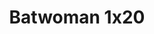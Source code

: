 ---
layout: episodios
title: "Batwoman 1x20"
url_serie_padre: 'batwoman/temporada-1'
category: 'series'
capitulo: 'yes'
anio: '2019'
prev: 'capitulo-19'
proximo: ''
sandbox: allow-same-origin allow-forms
idioma: 'Subtitulado'
calidad: 'Full HD'
reproductores_otros: ["https://gdriveplayer.me/embed2.php?link=sI79JnIqywJoUK7hqjitzwl%252BT8rUNMX%252Fi64MPzM0ikwVLJCaQfjMXOyPlvx%252FRvCxTLokQutKqxzlfXNXdvdDB7N%252F%252BUHAO35BA0bDvfna8BJm2emTHSmRCw5jp6pa8wuNOMAZSILKdyy3PeIzSiZfxFdTOy9MiGIBYxCAHaF8P2GTAr9ajH4eYSlO2mN2wDFCo%252F70HqcOkvLNAcEqvo02MR","Subtitulado","https://player.premiumstream.live/player.php?id=NDYzMw&sub=","Subtitulado","https://jawcloud.co/embed-d40mzxmnpom0.html","Subtitulado","https://mstream.press/y8hniegwfhgt","Subtitulado","https://jawcloud.co/embed-5fm76423j33w.html","Subtitulado","https://streamtape.com/e/MamwrVzJ6zsmvrv/bwn.s01e20.m720p.Vose.mp4","Subtitulado"]
reproductores_fembed: ["https://feurl.com/v/80ed4c88m5yk6ke","Subtitulado","https://feurl.com/v/z71xdhjjl6m0r8n","Subtitulado","https://feurl.com/v/2-mdet22r--yznm","Subtitulado"]
reproductor: 'fembed'
clasificacion: '+10'
tags:
- Ciencia-Ficcion
---